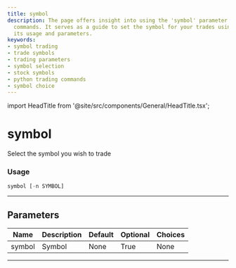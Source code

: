 ```yaml
---
title: symbol
description: The page offers insight into using the 'symbol' parameter in trading
  commands. It serves as a guide to set the symbol for your trades using Python, detailing
  its usage and parameters.
keywords:
- symbol trading
- trade symbols
- trading parameters
- symbol selection
- stock symbols
- python trading commands
- symbol choice
---
```


import HeadTitle from '@site/src/components/General/HeadTitle.tsx';

<HeadTitle title="symbol - Th - Stocks - Reference | OpenBB Terminal Docs" />

# symbol

Select the symbol you wish to trade

### Usage

```python
symbol [-n SYMBOL]
```

---

## Parameters

| Name | Description | Default | Optional | Choices |
| ---- | ----------- | ------- | -------- | ------- |
| symbol | Symbol | None | True | None |

---
